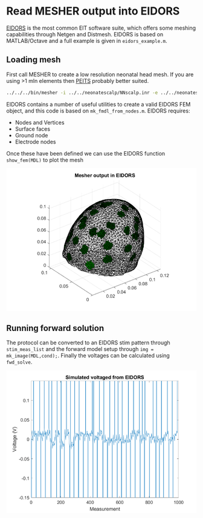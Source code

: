 # Read MESHER output into EIDORS

[EIDORS](http://eidors3d.sourceforge.net/) is the most common EIT software suite, which offers some meshing capabilities through Netgen and Distmesh. EIDORS is based on MATLAB/Octave and a full example is given in `eidors_example.m`.

## Loading mesh

First call MESHER to create a low resolution neonatal head mesh. If you are using >1 mln elements then [PEITS](https://github.com/EIT-team/PEITS) probably better suited.

```bash
../../../bin/mesher -i ../../neonatescalp/NNscalp.inr -e ../../neonatescalp/NNscalp_elecINRpos.txt -p NNEIDORS_param.txt -d output/ -o NNEIDORS
```

EIDORS contains a number of useful utilities to create a valid EIDORS FEM object, and this code is based on `mk_fmdl_from_nodes.m`. EIDORS requires:

- Nodes and Vertices
- Surface faces
- Ground node
- Electrode nodes

Once these have been defined we can use the EIDORS function `show_fem(MDL)` to plot the mesh

![Mesh in EIDORS](figures/EIDORS_FEM.png)

## Running forward solution

The protocol can be converted to an EIDORS stim pattern through `stim_meas_list` and the forward model setup through `img = mk_image(MDL,cond);`. Finally the voltages can be calculated using `fwd_solve`.

![Voltages in EIDORS](figures/EIDORS_Volts.png)

